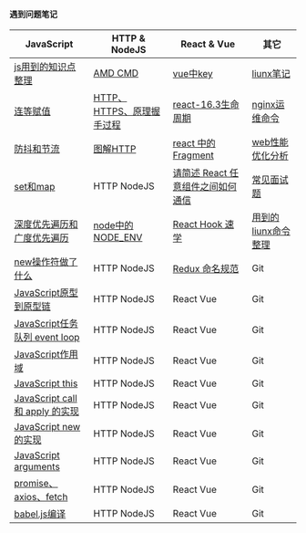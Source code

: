 #### 遇到问题笔记
<!-- + [js用到的知识点整理](https://github.com/Composur/resume/blob/master/blog/js.md)
+ [vue中key](./doc/2019-04-16.md)
+ [连等赋值](./doc/2019-04-17.md)
+ [map](./doc/2019-04-18.md)
+ [防抖和节流](./doc/2019-04-19.md)
+ [set和map](./doc/2019-04-22.md)
+ [深度优先遍历和广度优先遍历](./doc/2019-04-25.md)
+ [请简述 React 任意组件之间如何通信](./doc/2019-04-30.md)
+ [new操作符做了什么](./doc/2019-05-08.md)
+ [JavaScript原型到原型链](./doc/2019-05-09.md)
+ [JavaScript任务队列 event loop](./doc/2019-05-12.md)
+ [JavaScript作用域](./doc/2019-05-13.md)
+ [JavaScript this](./doc/2019-05-15.md)
+ [JavaScript call 和 apply 的实现](./doc/2019-05-16.md)
+ [JavaScript new 的实现](./doc/2019-05-17.md)
+ [JavaScript arguments](./doc/2019-05-20.md)
+ [promise、axios、fetch](./doc/2019-05-24.md)
+ [Module语法](./doc/2019-05-31.md)
+ [node中的NODE_ENV](./doc/2019-07-03.md)
+ [图解HTTP](./doc/http.md)
+ [HTTP、HTTPS、原理握手过程](./doc/2019-07-07.md)
+ [babel.js编译](./doc/2019-07-09.md)
+ [react-16新声明周期](./doc/react-16新声明周期.md)
+ [模块化react和redux应用](./doc/模块化react和redux应用.md)
+ [react 中的 Fragment](./doc/2019-07-31.md)
+ [nginx运维命令](./doc/nginx命令以及部署vue.md)
+ [记录一次面试](./doc/2019-08-24.md)
+ [git日常操作](https://github.com/Composur/resume/blob/master/blog/git.md)
+ [call 、apply 和bind的实现](./doc/2019-05-16.md)
+ [web性能优化分析](./doc/web性能优化.md)
+ [常见面试题](./doc/面试2019-09-25.md)<br/> -->

| JavaScript | HTTP & NodeJS | React & Vue | 其它 | 
| ------ | ------  |------ |------ |
| [js用到的知识点整理](https://github.com/Composur/resume/blob/master/blog/js.md)  | [AMD CMD](./doc/2019-05-31.md) | [vue中key](./doc/2019-04-16.md)| [liunx笔记](https://github.com/Composur/resume/blob/master/blog/liunx.md) |
| [连等赋值](./doc/2019-04-17.md) | [HTTP、HTTPS、原理握手过程](./doc/2019-07-07.md)  | [react-16.3生命周期](./doc/react-16新声明周期.md)  | [nginx运维命令](./doc/nginx命令以及部署vue.md) | [map](./doc/2019-04-18.md) | [Module语法](./doc/2019-05-31.md) | [模块化react和redux应用](./doc/模块化react和redux应用.md)  | [记录一次面试](./doc/2019-08-24.md) | 
| [防抖和节流](./doc/2019-04-19.md) | [图解HTTP](./doc/http.md)  | [react 中的 Fragment](./doc/2019-07-31.md)  | [web性能优化分析](./doc/web性能优化.md) | 
| [set和map](./doc/2019-04-22.md) | HTTP  NodeJS |  [请简述 React 任意组件之间如何通信](./doc/2019-04-30.md) | [常见面试题](./doc/面试2019-09-25.md) | 
| [深度优先遍历和广度优先遍历](./doc/2019-04-25.md) |[node中的NODE_ENV](./doc/2019-07-03.md) |[React Hook 速学](./doc/react-hooks.md) | [用到的liunx命令整理](./doc/linux.md) | 
| [new操作符做了什么](./doc/2019-05-08.md) | HTTP NodeJS | [Redux 命名规范](https://github.com/Composur/resume/blob/master/blog/react.md) | Git | 
| [JavaScript原型到原型链](./doc/2019-05-09.md) | HTTP  NodeJS | React  Vue | Git | 
| [JavaScript任务队列 event loop](./doc/2019-05-12.md) | HTTP  NodeJS | React  Vue | Git | 
| [JavaScript作用域](./doc/2019-05-13.md) | HTTP  NodeJS | React  Vue | Git | 
| [JavaScript this](./doc/2019-05-15.md) | HTTP  NodeJS | React  Vue | Git | 
| [JavaScript call 和 apply 的实现](./doc/2019-05-16.md) | HTTP  NodeJS | React  Vue | Git | 
| [JavaScript new 的实现](./doc/2019-05-17.md) | HTTP  NodeJS | React  Vue | Git | 
| [JavaScript arguments](./doc/2019-05-20.md) | HTTP  NodeJS | React  Vue | Git | 
| [promise、axios、fetch](./doc/2019-05-24.md) | HTTP  NodeJS | React  Vue | Git | 
| [babel.js编译](./doc/2019-07-09.md) | HTTP  NodeJS | React  Vue | Git | 

